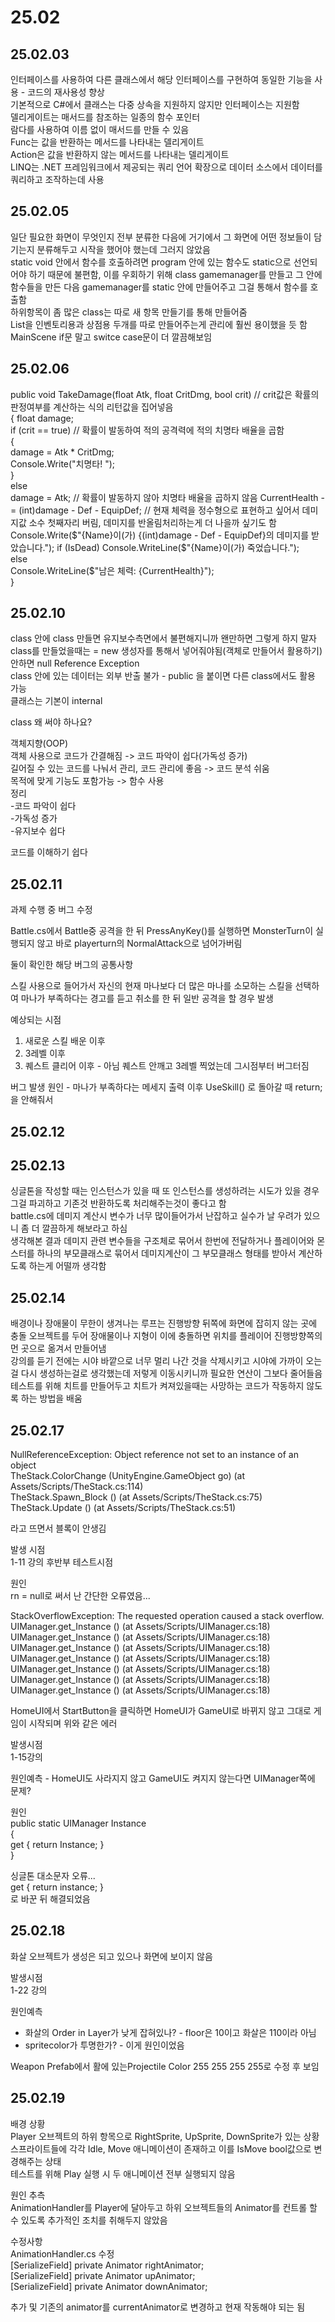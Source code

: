 # 25.02

## 25.02.03
인터페이스를 사용하여 다른 클래스에서 해당 인터페이스를 구현하여 동일한 기능을 사용 - 코드의 재사용성 향상  
기본적으로 C#에서 클래스는 다중 상속을 지원하지 않지만 인터페이스는 지원함  
델리게이트는 매서드를 참조하는 일종의 함수 포인터  
람다를 사용하여 이름 없이 매서드를 만들 수 있음  
Func는 값을 반환하는 메서드를 나타내는 델리게이트  
Action은 값을 반환하지 않는 메서드를 나타내는 델리게이트  
LINQ는 .NET 프레임워크에서 제공되는 쿼리 언어 확장으로 데이터 소스에서 데이터를 쿼리하고 조작하는데 사용

## 25.02.05
일단 필요한 화면이 무엇인지 전부 분류한 다음에 거기에서 그 화면에 어떤 정보들이 담기는지 분류해두고 시작을 했어야 했는데 그러지 않았음  
static void 안에서 함수를 호출하려면 program 안에 있는 함수도 static으로 선언되어야 하기 때문에 불편함, 이를 우회하기 위해 class gamemanager를 만들고 그 안에 함수들을 만든 다음 gamemanager를 static 안에 만들어주고 그걸 통해서 함수를 호출함  
하위항목이 좀 많은 class는 따로 새 항목 만들기를 통해 만들어줌  
List<Item>을 인벤토리용과 상점용 두개를 따로 만들어주는게 관리에 훨씬 용이했을 듯 함  
MainScene if문 말고 switce case문이 더 깔끔해보임

## 25.02.06
public void TakeDamage(float Atk, float CritDmg, bool crit)      //  crit값은 확률의 판정여부를 계산하는 식의 리턴값을 집어넣음  
{
    float damage;  
    if (crit == true)  // 확률이 발동하여 적의 공격력에 적의 치명타 배율을 곱함  
    {  
        damage = Atk * CritDmg;  
        Console.Write("치명타! ");  
    }  
    else  
        damage = Atk;  // 확률이 발동하지 않아 치명타 배율을 곱하지 않음
    CurrentHealth -= (int)damage - Def - EquipDef;      //  현재 체력을 정수형으로 표현하고 싶어서 데미지값 소수 첫째자리 버림, 데미지를 반올림처리하는게 더 나을까 싶기도 함
    Console.Write($"{Name}이(가) {(int)damage - Def - EquipDef}의 데미지를 받았습니다.");  
    if (IsDead)  
        Console.WriteLine($"{Name}이(가) 죽었습니다.");  
    else  
        Console.WriteLine($"남은 체력: {CurrentHealth}");  
}  

## 25.02.10
class 안에 class 만들면 유지보수측면에서 불편해지니까 왠만하면 그렇게 하지 말자  
class를 만들었을때는 = new 생성자를 통해서 넣어줘야됨(객체로 만들어서 활용하기) 안하면 null Reference Exception  
class 안에 있는 데이터는 외부 반출 불가 - public 을 붙이면 다른 class에서도 활용 가능  
클래스는 기본이 internal  
  
class 왜 써야 하나요?  
  
객체지향(OOP)  
객체 사용으로 코드가 간결해짐 -> 코드 파악이 쉽다(가독성 증가)  
길어질 수 있는 코드를 나눠서 관리, 코드 관리에 좋음 -> 코드 분석 쉬움  
목적에 맞게 기능도 포함가능 -> 함수 사용  
정리  
-코드 파악이 쉽다  
-가독성 증가  
-유지보수 쉽다  
  
코드를 이해하기 쉽다  

## 25.02.11
과제 수행 중 버그 수정  
  
Battle.cs에서 Battle중 공격을 한 뒤 PressAnyKey()를 실행하면 MonsterTurn이 실행되지 않고 바로 playerturn의 NormalAttack으로 넘어가버림  
  
둘이 확인한 해당 버그의 공통사항  
  
스킬 사용으로 들어가서 자신의 현재 마나보다 더 많은 마나를 소모하는 스킬을 선택하여 마나가 부족하다는 경고를 듣고 취소를 한 뒤 일반 공격을 할 경우 발생  

예상되는 시점  
1. 새로운 스킬 배운 이후  
2. 3레벨 이후  
3. 퀘스트 클리어 이후 - 아님 퀘스트 안깨고 3레벨 찍었는데 그시점부터 버그터짐  
  
버그 발생 원인 - 마나가 부족하다는 메세지 출력 이후 UseSkill() 로 돌아갈 때 return; 을 안해줘서  

## 25.02.12


## 25.02.13
싱글톤을 작성할 때는 인스턴스가 있을 때 또 인스턴스를 생성하려는 시도가 있을 경우 그걸 파괴하고 기존것 반환하도록 처리해주는것이 좋다고 함  
battle.cs에 데미지 계산시 변수가 너무 많이들어가서 난잡하고 실수가 날 우려가 있으니 좀 더 깔끔하게 해보라고 하심  
생각해본 결과 데미지 관련 변수들을 구조체로 묶어서 한번에 전달하거나 플레이어와 몬스터를 하나의 부모클래스로 묶어서 데미지계산이 그 부모클래스 형태를 받아서 계산하도록 하는게 어떨까 생각함  

## 25.02.14
배경이나 장애물이 무한이 생겨나는 루프는 진행방향 뒤쪽에 화면에 잡히지 않는 곳에 충돌 오브젝트를 두어 장애물이나 지형이 이에 충돌하면 위치를 플레이어 진행방향쪽의 먼 곳으로 옮겨서 만들어냄  
강의를 듣기 전에는 시야 바깥으로 너무 멀리 나간 것을 삭제시키고 시야에 가까이 오는걸 다시 생성하는걸로 생각했는데 저렇게 이동시키니까 필요한 연산이 그보다 줄어들음  
테스트를 위해 치트를 만들어두고 치트가 켜져있을때는 사망하는 코드가 작동하지 않도록 하는 방법을 배움  

## 25.02.17
NullReferenceException: Object reference not set to an instance of an object  
TheStack.ColorChange (UnityEngine.GameObject go) (at Assets/Scripts/TheStack.cs:114)  
TheStack.Spawn_Block () (at Assets/Scripts/TheStack.cs:75)  
TheStack.Update () (at Assets/Scripts/TheStack.cs:51)  
  
라고 뜨면서 블록이 안생김  
  
발생 시점  
1-11 강의 후반부 테스트시점  
  
원인  
rn = null로 써서 난 간단한 오류였음...  

StackOverflowException: The requested operation caused a stack overflow.  
UIManager.get_Instance () (at Assets/Scripts/UIManager.cs:18)  
UIManager.get_Instance () (at Assets/Scripts/UIManager.cs:18)  
UIManager.get_Instance () (at Assets/Scripts/UIManager.cs:18)  
UIManager.get_Instance () (at Assets/Scripts/UIManager.cs:18)  
UIManager.get_Instance () (at Assets/Scripts/UIManager.cs:18)  
UIManager.get_Instance () (at Assets/Scripts/UIManager.cs:18)  
UIManager.get_Instance () (at Assets/Scripts/UIManager.cs:18)  

HomeUI에서 StartButton을 클릭하면 HomeUI가 GameUI로 바뀌지 않고 그대로 게임이 시작되며 위와 같은 에러  

발생시점  
1-15강의  

원인예측 - HomeUI도 사라지지 않고 GameUI도 켜지지 않는다면 UIManager쪽에 문제?  


원인  
public static UIManager Instance  
{  
    get { return Instance; }  
}  
  
싱글톤 대소문자 오류...  
get { return instance; }  
로 바꾼 뒤 해결되었음  

## 25.02.18
화살 오브젝트가 생성은 되고 있으나 화면에 보이지 않음   
  
발생시점  
1-22 강의  
  
원인예측  
- 화살의 Order in Layer가 낮게 잡혀있나? - floor은 10이고 화살은 110이라 아님  
- spritecolor가 투명한가? - 이게 원인이었음  
  
Weapon Prefab에서 활에 있는Projectile Color 255 255 255 255로 수정 후 보임

## 25.02.19
배경 상황  
Player 오브젝트의 하위 항목으로 RightSprite, UpSprite, DownSprite가 있는 상황  
스프라이트들에 각각 Idle, Move 애니메이션이 존재하고 이를 IsMove bool값으로 변경해주는 상태  
테스트를 위해 Play 실행 시 두 애니메이션 전부 실행되지 않음  

원인 추측  
AnimationHandler를 Player에 달아두고 하위 오브젝트들의 Animator를 컨트롤 할 수 있도록 추가적인 조치를 취해두지 않았음
  
수정사항  
AnimationHandler.cs 수정  
[SerializeField] private Animator rightAnimator;  
[SerializeField] private Animator upAnimator;  
[SerializeField] private Animator downAnimator;  
  
추가 및 기존의 animator를 currentAnimator로 변경하고 현재 작동해야 되는 됨
